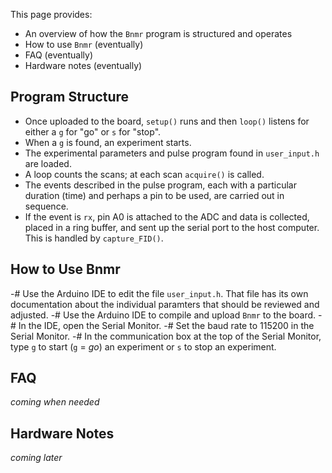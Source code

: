 
This page provides:
 
* An overview of how the `Bnmr` program is structured and operates
* How to use `Bnmr` (eventually)
* FAQ (eventually)
* Hardware notes (eventually)

## Program Structure

* Once uploaded to the board, `setup()` runs and then `loop()` listens for either a `g` for "go" or `s` for "stop".
* When a `g` is found, an experiment starts.
* The experimental parameters and pulse program found in `user_input.h` are loaded.
* A loop counts the scans; at each scan `acquire()` is called.
* The events described in the pulse program, each with a particular duration (time) and perhaps a pin to be used, are carried out in sequence.
* If the event is `rx`, pin A0 is attached to the ADC and data is collected, placed in a ring buffer, and sent up the serial port to the host computer.  This is handled by `capture_FID()`.

## How to Use Bnmr

-# Use the Arduino IDE to edit the file `user_input.h`.  That file has its own documentation about the individual paramters that should be reviewed and adjusted.
-# Use the Arduino IDE to compile and upload `Bnmr` to the board.
-# In the IDE, open the Serial Monitor.
-# Set the baud rate to 115200 in the Serial Monitor.
-# In the communication box at the top of the Serial Monitor, type `g` to start (`g` = *go*) an experiment or `s` to stop an experiment.
 
## FAQ

*coming when needed*

## Hardware Notes

*coming later*